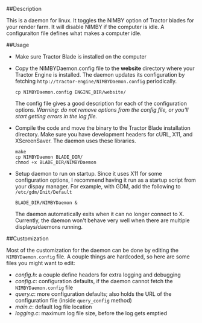 ##Description

This is a daemon for linux. It toggles the NIMBY option of Tractor blades for your render farm. It will disable NIMBY if the computer is idle. A configuraiton file defines what makes a computer idle.

##Usage

- Make sure Tractor Blade is installed on the computer
- Copy the NIMBYDaemon.config file to the **website** directory where your Tractor Engine is installed. The daemon updates its configuration by fetching `http://tractor-engine/NIMBYDaemon.config` periodically.
    ```
    cp NIMBYDaemon.config ENGINE_DIR/website/
    ```
  The config file gives a good description for each of the configuration options. *Warning: do not remove options from the config file, or you'll start getting errors in the log file.*

- Compile the code and move the binary to the Tractor Blade installation directory. Make sure you have development headers for cURL, X11, and XScreenSaver. The daemon uses these libraries.
    ```
    make
    cp NIMBYDaemon BLADE_DIR/
    chmod +x BLADE_DIR/NIMBYDaemon
    ```
- Setup daemon to run on startup. Since it uses X11 for some configuration options, I recommend having it run as a startup script from your dispay manager. For example, with GDM, add the following to `/etc/gdm/Init/Default`

    ```
    BLADE_DIR/NIMBYDaemon &
    ```
    The daemon automatically exits when it can no longer connect to X. Currently, the daemon won't behave very well when there are multiple displays/daemons running.

##Customization

Most of the customization for the daemon can be done by editing the `NIMBYDaemon.config` file. A couple things are hardcoded, so here are some files you might want to edit:
- *config.h*: a couple define headers for extra logging and debugging
- *config.c*: configuration defaults, if the daemon cannot fetch the `NIMBYDaemon.config` file
- *query.c*: more configuration defaults; also holds the URL of the configuration file (inside `query_config` method)
- *main.c*: default log file location
- *logging.c*: maximum log file size, before the log gets emptied
